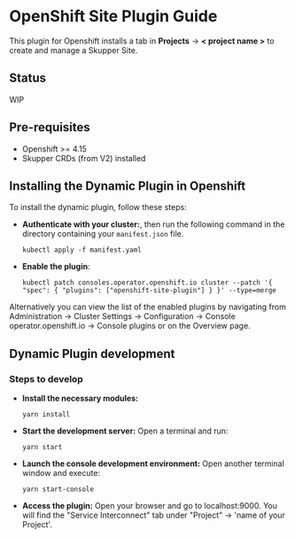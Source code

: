 # OpenShift Site Plugin Guide

This plugin for Openshift installs a tab in **Projects** -> **< project name >** to create and manage a Skupper Site.

## Status

WIP

## Pre-requisites

- Openshift >= 4.15
- Skupper CRDs (from V2) installed

## Installing the Dynamic Plugin in Openshift

To install the dynamic plugin, follow these steps:

- **Authenticate with your cluster:**, then run the following command in the directory containing your `manifest.json` file.

  ```shell
  kubectl apply -f manifest.yaml
  ```

- **Enable the plugin**:

  ```shell
  kubectl patch consoles.operator.openshift.io cluster --patch '{ "spec": { "plugins": ["openshift-site-plugin"] } }' --type=merge
  ```

Alternatively you can view the list of the enabled plugins by navigating from Administration → Cluster Settings → Configuration → Console operator.openshift.io → Console plugins or on the Overview page.

## Dynamic Plugin development

### Steps to develop

- **Install the necessary modules:**

  ```shell
  yarn install
  ```

- **Start the development server:** Open a terminal and run:

  ```shell
  yarn start
  ```

- **Launch the console development environment:** Open another terminal window and execute:

  ```shell
  yarn start-console
  ```

- **Access the plugin:** Open your browser and go to localhost:9000. You will find the "Service Interconnect" tab under "Project" -> 'name of your Project'.
